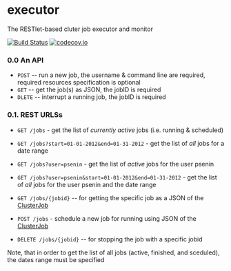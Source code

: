 # executor

The RESTlet-based cluter job executor and monitor

[![Build Status](https://travis-ci.org/piret-rna/executor.svg?branch=master)](https://travis-ci.org/piret-rna/executor) 
[![codecov.io](http://codecov.io/github/piret-rna/executor/coverage.svg?branch=master)](http://codecov.io/github/piret-rna/executor?branch=master)

### 0.0 An API

 * `POST` -- run a new job, the username & command line are required, required resources specification is optional
 * `GET` -- get the job(s) as JSON, the jobID is required
 * `DLETE` -- interrupt a running job, the jobID is required
 
### 0.1. REST URLSs
 
 * `GET /jobs` - get the list of *currently active* jobs (i.e. running & scheduled)
 * `GET /jobs?start=01-01-2012&end=01-31-2012` - get the list of *all* jobs for a date range
 
 * `GET /jobs?user=psenin` - get the list of *active* jobs for the user psenin
 * `GET /jobs?user=psenin&start=01-01-2012&end=01-31-2012` - get the list of *all* jobs for the user psenin and the date range
 
 * `GET /jobs/{jobid}` -- for getting the specific job as a JSON of the [ClusterJob](https://github.com/piret-rna/executor/blob/master/src/main/java/net/seninp/executor/resource/ClusterJob.java)
 * `POST /jobs` - schedule a new job for running using JSON of the [ClusterJob](https://github.com/piret-rna/executor/blob/master/src/main/java/net/seninp/executor/resource/ClusterJob.java)
 * `DELETE /jobs/{jobid}` -- for stopping the job with a specific jobid
 
Note, that in order to get the list of all jobs (active, finished, and sceduled), the dates range must be specified
